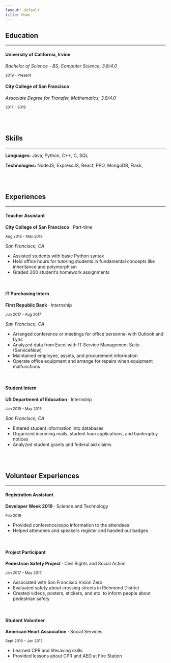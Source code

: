 ```yaml
---
layout: default
title: Home
---
```


## Education

---

#### University of California, Irvine

_Bachelor of Science - BS, Computer Science, 3.8/4.0_

<small>2019 - Present</small>

#### City College of San Francisco

_Associate Degree for Transfer, Mathematics, 3.8/4.0_

<small>2017 - 2019</small>

<br><br>

## Skills

---

**Languages:** Java, Python, C++, C, SQL

**Technologies:** NodeJS, ExpressJS, React, PPO, MongoDB, Flask,

<br><br>

## Experiences

---

#### Teacher Assistant

**City College of San Francisco** &middot; Part-time

<small>Aug 2018 - May 2019</small>

_San Francisco, CA_

- Assisted students with basic Python syntax
- Held office hours for tutoring students in fundamental concepts like inheritance and polymorphism
- Graded 200 student’s homework assignments

<br>

#### IT Purchasing Intern

**First Republic Bank** &middot; Internship

<small>Jun 2017 - Aug 2017</small>

_San Francisco, CA_

- Arranged conference or meetings for office personnel with Outlook and Lync
- Analyzed data from Excel with IT Service Management Suite (ServiceNow)
- Maintained employee, assets, and procurement information
- Operate office equipment and arrange for repairs when equipment malfunctions

<br>

#### Student Intern

**US Department of Education** &middot; Internship

<small>Jan 2015 - May 2015</small>

_San Francisco, CA_

- Entered student information into databases
- Organized incoming mails, student loan applications, and bankruptcy notices
- Analyzed student grants and federal aid claims

<br><br>

## Volunteer Experiences

---

#### Registration Assistant

**Developer Week 2019** &middot; Science and Technology

<small> Feb 2019 </small>

- Provided conference/expo information to the attendees
- Helped attendees and speakers register and handed out badges

<br>

#### Project Participant

**Pedestrian Safety Project** &middot; Civil Rights and Social Action

<small> Jan 2017 – May 2017 </small>

- Associated with San Francisco Vision Zero
- Evaluated safety about crossing streets in Richmond District
- Created videos, posters, stickers, and etc. to inform people about pedestrian safety

<br>

#### Student Volunteer

**American Heart Association** &middot; Social Services

<small> Sept 2016 – Jun 2017 </small>

- Learned CPR and lifesaving skills
- Provided lessons about CPR and AED at Fire Station
